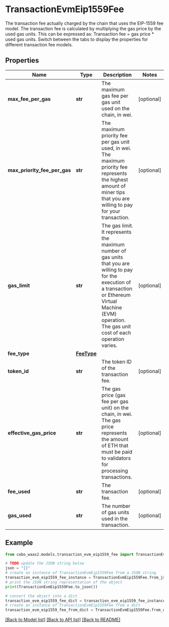 # TransactionEvmEip1559Fee

The transaction fee actually charged by the chain that uses the EIP-1559 fee model.   The transaction fee is calculated by multiplying the gas price by the used gas units. This can be expressed as: Transaction fee = gas price * used gas units.  Switch between the tabs to display the properties for different transaction fee models. 

## Properties

Name | Type | Description | Notes
------------ | ------------- | ------------- | -------------
**max_fee_per_gas** | **str** | The maximum gas fee per gas unit used on the chain, in wei. | [optional] 
**max_priority_fee_per_gas** | **str** | The maximum priority fee per gas unit used, in wei. The maximum priority fee represents the highest amount of miner tips that you are willing to pay for your transaction. | [optional] 
**gas_limit** | **str** | The gas limit. It represents the maximum number of gas units that you are willing to pay for the execution of a transaction or Ethereum Virtual Machine (EVM) operation. The gas unit cost of each operation varies. | [optional] 
**fee_type** | [**FeeType**](FeeType.md) |  | 
**token_id** | **str** | The token ID of the transaction fee. | [optional] 
**effective_gas_price** | **str** | The gas price (gas fee per gas unit) on the chain, in wei. The gas price represents the amount of ETH that must be paid to validators for processing transactions. | [optional] 
**fee_used** | **str** | The transaction fee. | [optional] 
**gas_used** | **str** | The number of gas units used in the transaction. | [optional] 

## Example

```python
from cobo_waas2.models.transaction_evm_eip1559_fee import TransactionEvmEip1559Fee

# TODO update the JSON string below
json = "{}"
# create an instance of TransactionEvmEip1559Fee from a JSON string
transaction_evm_eip1559_fee_instance = TransactionEvmEip1559Fee.from_json(json)
# print the JSON string representation of the object
print(TransactionEvmEip1559Fee.to_json())

# convert the object into a dict
transaction_evm_eip1559_fee_dict = transaction_evm_eip1559_fee_instance.to_dict()
# create an instance of TransactionEvmEip1559Fee from a dict
transaction_evm_eip1559_fee_from_dict = TransactionEvmEip1559Fee.from_dict(transaction_evm_eip1559_fee_dict)
```
[[Back to Model list]](../README.md#documentation-for-models) [[Back to API list]](../README.md#documentation-for-api-endpoints) [[Back to README]](../README.md)


